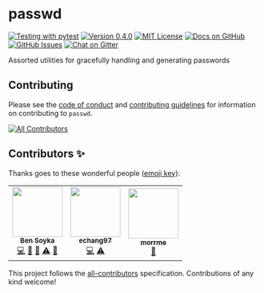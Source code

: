 # passwd
[![Testing with pytest](https://github.com/bsoyka/passwd/workflows/Testing%20with%20pytest/badge.svg?event=push)](https://github.com/bsoyka/passwd/actions)
[![Version 0.4.0](https://img.shields.io/badge/version-0.4.0-orange)](https://github.com/bsoyka/passwd/releases/tag/v0.4.0)
[![MIT License](https://img.shields.io/pypi/l/passwd)](LICENSE)
[![Docs on GitHub](https://img.shields.io/badge/docs-on%20github-blue)](https://github.com/bsoyka/passwd/wiki)
[![GitHub Issues](https://img.shields.io/github/issues/bsoyka/passwd)](https://github.com/bsoyka/passwd/issues)
[![Chat on Gitter](https://img.shields.io/gitter/room/bsoyka/passwd)](https://gitter.im/bsoyka/passwd)

Assorted utilities for gracefully handling and generating passwords

## Contributing
Please see the [code of conduct](https://github.com/bsoyka/passwd/blob/master/CODE_OF_CONDUCT.md) and [contributing guidelines](https://github.com/bsoyka/passwd/blob/master/CONTRIBUTING.md) for information on contributing to `passwd`.

<!-- ALL-CONTRIBUTORS-BADGE:START - Do not remove or modify this section -->
[![All Contributors](https://img.shields.io/badge/all_contributors-3-orange.svg?style=flat-square)](#contributors-)
<!-- ALL-CONTRIBUTORS-BADGE:END -->

## Contributors ✨

Thanks goes to these wonderful people ([emoji key](https://allcontributors.org/docs/en/emoji-key)):

<!-- ALL-CONTRIBUTORS-LIST:START - Do not remove or modify this section -->
<!-- prettier-ignore-start -->
<!-- markdownlint-disable -->
<table>
  <tr>
    <td align="center"><a href="https://bsoyka.github.io"><img src="https://avatars0.githubusercontent.com/u/37779854?v=4" width="100px;" alt=""/><br /><sub><b>Ben Soyka</b></sub></a><br /><a href="https://github.com/bsoyka/passwd/commits?author=bsoyka" title="Code">💻</a> <a href="#ideas-bsoyka" title="Ideas, Planning, & Feedback">🤔</a> <a href="#maintenance-bsoyka" title="Maintenance">🚧</a> <a href="https://github.com/bsoyka/passwd/commits?author=bsoyka" title="Tests">⚠️</a> <a href="https://github.com/bsoyka/passwd/commits?author=bsoyka" title="Documentation">📖</a></td>
    <td align="center"><a href="https://github.com/echang97"><img src="https://avatars3.githubusercontent.com/u/51372089?v=4" width="100px;" alt=""/><br /><sub><b>echang97</b></sub></a><br /><a href="https://github.com/bsoyka/passwd/commits?author=echang97" title="Code">💻</a> <a href="https://github.com/bsoyka/passwd/commits?author=echang97" title="Tests">⚠️</a></td>
    <td align="center"><a href="https://github.com/morrme"><img src="https://avatars2.githubusercontent.com/u/26514778?v=4" width="100px;" alt=""/><br /><sub><b>morrme</b></sub></a><br /><a href="https://github.com/bsoyka/passwd/commits?author=morrme" title="Documentation">📖</a></td>
  </tr>
</table>

<!-- markdownlint-enable -->
<!-- prettier-ignore-end -->
<!-- ALL-CONTRIBUTORS-LIST:END -->

This project follows the [all-contributors](https://github.com/all-contributors/all-contributors) specification. Contributions of any kind welcome!
